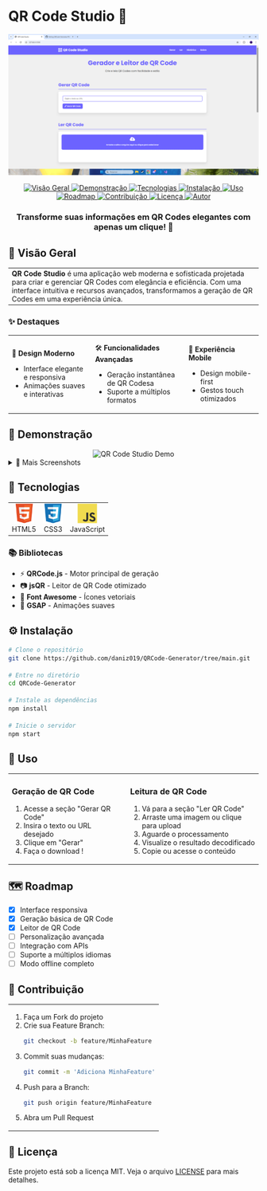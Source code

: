 # QR Code Studio 🚀

<div align="center">
  
  ![QR Code Studio Banner](https://raw.githubusercontent.com/daniz019/QRCode-Generator/main/assets/banner.png)



<div align="center">
  <a href="#-visão-geral">
    <img src="https://img.shields.io/badge/📘_Visão_Geral-6E40C9?style=for-the-badge" alt="Visão Geral"/>
  </a>
  <a href="#-demonstração">
    <img src="https://img.shields.io/badge/🎥_Demonstração-FF6F61?style=for-the-badge" alt="Demonstração"/>
  </a>
  <a href="#-tecnologias">
    <img src="https://img.shields.io/badge/💻_Tecnologias-00B4D8?style=for-the-badge" alt="Tecnologias"/>
  </a>
  <a href="#-instalação">
    <img src="https://img.shields.io/badge/⚡_Instalação-7CB518?style=for-the-badge" alt="Instalação"/>
  </a>
  <a href="#-uso">
    <img src="https://img.shields.io/badge/🔧_Uso-FF9F1C?style=for-the-badge" alt="Uso"/>
  </a>
  <a href="#-roadmap">
    <img src="https://img.shields.io/badge/🗺️_Roadmap-6A4C93?style=for-the-badge" alt="Roadmap"/>
  </a>
  <a href="#-contribuição">
    <img src="https://img.shields.io/badge/🤝_Contribuição-6E44FF?style=for-the-badge" alt="Contribuição"/>
  </a>
  <a href="#-licença">
    <img src="https://img.shields.io/badge/⚖️_Licença-6C757D?style=for-the-badge" alt="Licença"/>
  </a>
  <a href="#-autor">
    <img src="https://img.shields.io/badge/👤_Autor-FFD166?style=for-the-badge" alt="Autor"/>
  </a>
</div>

  <h3>
    <strong>Transforme suas informações em QR Codes elegantes com apenas um clique! 🎯</strong>
  </h3>
</div>

## 🌟 Visão Geral

<table>
  <tr>
    <td>
      <b>QR Code Studio</b> é uma aplicação web moderna e sofisticada projetada para criar e gerenciar QR Codes com elegância e eficiência. Com uma interface intuitiva e recursos avançados, transformamos a geração de QR Codes em uma experiência única.
    </td>
  </tr>
</table>

### ✨ Destaques

<table>
<tr>
<td>

🎨 **Design Moderno**
- Interface elegante e responsiva
- Animações suaves e interativas

</td>
<td>

🛠️ **Funcionalidades Avançadas**
- Geração instantânea de QR Codesa
- Suporte a múltiplos formatos

</td>
<td>

📱 **Experiência Mobile**
- Design mobile-first
- Gestos touch otimizados

</td>
</tr>
</table>

## 🎥 Demonstração

<div align="center">
  <img src="demo.gif" alt="QR Code Studio Demo" width="600px"/>
</div>

<details>
<summary>📸 Mais Screenshots</summary>
<br>

|                          Desktop                          |                          Mobile                           |
| :------------------------------------------------------: | :------------------------------------------------------: |
| ![Desktop](https://raw.githubusercontent.com/daniz019/QRCode-Generator/main/assets/banner.png) | ![Mobile](https://raw.githubusercontent.com/daniz019/QRCode-Generator/main/assets/mobile.png) |

</details>

## 🚀 Tecnologias

<table>
  <tr>
    <td align="center">
      <img src="https://raw.githubusercontent.com/devicons/devicon/master/icons/html5/html5-original.svg" width="40" height="40"/>
      <br>HTML5
    </td>
    <td align="center">
      <img src="https://raw.githubusercontent.com/devicons/devicon/master/icons/css3/css3-original.svg" width="40" height="40"/>
      <br>CSS3
    </td>
    <td align="center">
      <img src="https://raw.githubusercontent.com/devicons/devicon/master/icons/javascript/javascript-original.svg" width="40" height="40"/>
      <br>JavaScript
    </td>
  </tr>
</table>

### 📚 Bibliotecas

- ⚡ **QRCode.js** - Motor principal de geração
- 📷 **jsQR** - Leitor de QR Code otimizado
- 🎨 **Font Awesome** - Ícones vetoriais
- 🌈 **GSAP** - Animações suaves

## ⚙️ Instalação

```bash
# Clone o repositório
git clone https://github.com/daniz019/QRCode-Generator/tree/main.git

# Entre no diretório
cd QRCode-Generator

# Instale as dependências
npm install

# Inicie o servidor
npm start
```

## 📖 Uso

<table>
<tr>
<td width="600px">

### Geração de QR Code

1. Acesse a seção "Gerar QR Code"
2. Insira o texto ou URL desejado
3. Clique em "Gerar"
4. Faça o download !

</td>
<td width="600px">

### Leitura de QR Code

1. Vá para a seção "Ler QR Code"
2. Arraste uma imagem ou clique para upload
3. Aguarde o processamento
4. Visualize o resultado decodificado
5. Copie ou acesse o conteúdo

</td>
</tr>
</table>

## 🗺️ Roadmap

- [x] Interface responsiva
- [x] Geração básica de QR Code
- [x] Leitor de QR Code
- [ ] Personalização avançada
- [ ] Integração com APIs
- [ ] Suporte a múltiplos idiomas
- [ ] Modo offline completo

## 🤝 Contribuição

<table>
<tr>
<td>

1. Faça um Fork do projeto
2. Crie sua Feature Branch:
   ```bash
   git checkout -b feature/MinhaFeature
   ```
3. Commit suas mudanças:
   ```bash
   git commit -m 'Adiciona MinhaFeature'
   ```
4. Push para a Branch:
   ```bash
   git push origin feature/MinhaFeature
   ```
5. Abra um Pull Request

</td>
</tr>
</table>

## 📄 Licença

Este projeto está sob a licença MIT. Veja o arquivo [LICENSE](LICENSE) para mais detalhes.

